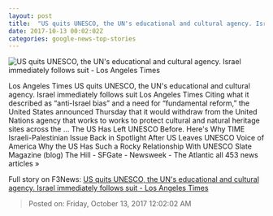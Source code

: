 ```yaml
---
layout: post
title:  "US quits UNESCO, the UN's educational and cultural agency. Israel immediately follows suit - Los Angeles Times"
date: 2017-10-13 00:02:02Z
categories: google-news-top-stories
---
```


![US quits UNESCO, the UN's educational and cultural agency. Israel immediately follows suit - Los Angeles Times](http://www.trbimg.com/img-59e010a5/turbine/la-fg-us-unesco-withdrawal-20171012)

Los Angeles Times US quits UNESCO, the UN's educational and cultural agency. Israel immediately follows suit Los Angeles Times Citing what it described as “anti-Israel bias” and a need for “fundamental reform,” the United States announced Thursday that it would withdraw from the United Nations agency that works to works to protect cultural and natural heritage sites across the ... The US Has Left UNESCO Before. Here's Why TIME Israeli-Palestinian Issue Back in Spotlight After US Leaves UNESCO Voice of America Why the US Has Such a Rocky Relationship With UNESCO Slate Magazine (blog) The Hill - SFGate - Newsweek - The Atlantic all 453 news articles »


Full story on F3News: [US quits UNESCO, the UN's educational and cultural agency. Israel immediately follows suit - Los Angeles Times](http://www.f3nws.com/n/xsqsbB)

> Posted on: Friday, October 13, 2017 12:02:02 AM

